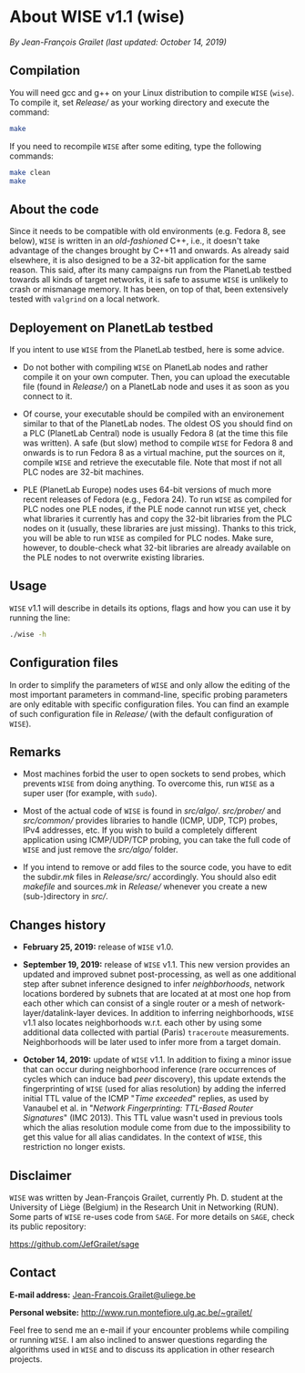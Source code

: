 # About WISE v1.1 (wise)

*By Jean-François Grailet (last updated: October 14, 2019)*

## Compilation

You will need gcc and g++ on your Linux distribution to compile `WISE` (`wise`). To compile it, set *Release/* as your working directory and execute the command:

```sh
make
```

If you need to recompile `WISE` after some editing, type the following commands:

```sh
make clean
make
```

## About the code

Since it needs to be compatible with old environments (e.g. Fedora 8, see below), `WISE` is written in an _old-fashioned_ C++, i.e., it doesn't take advantage of the changes brought by C++11 and onwards. As already said elsewhere, it is also designed to be a 32-bit application for the same reason. This said, after its many campaigns run from the PlanetLab testbed towards all kinds of target networks, it is safe to assume `WISE` is unlikely to crash or mismanage memory. It has been, on top of that, been extensively tested with `valgrind` on a local network.

## Deployement on PlanetLab testbed

If you intent to use `WISE` from the PlanetLab testbed, here is some advice.

* Do not bother with compiling `WISE` on PlanetLab nodes and rather compile it on your own computer. Then, you can upload the executable file (found in *Release/*) on a PlanetLab node and uses it as soon as you connect to it.

* Of course, your executable should be compiled with an environement similar to that of the PlanetLab nodes. The oldest OS you should find on a PLC (PlanetLab Central) node is usually Fedora 8 (at the time this file was written). A safe (but slow) method to compile `WISE` for Fedora 8 and onwards is to run Fedora 8 as a virtual machine, put the sources on it, compile `WISE` and retrieve the executable file. Note that most if not all PLC nodes are 32-bit machines.

* PLE (PlanetLab Europe) nodes uses 64-bit versions of much more recent releases of Fedora (e.g., Fedora 24). To run `WISE` as compiled for PLC nodes one PLE nodes, if the PLE node cannot run `WISE` yet, check what libraries it currently has and copy the 32-bit libraries from the PLC nodes on it (usually, these libraries are just missing). Thanks to this trick, you will be able to run `WISE` as compiled for PLC nodes. Make sure, however, to double-check what 32-bit libraries are already available on the PLE nodes to not overwrite existing libraries.

## Usage

`WISE` v1.1 will describe in details its options, flags and how you can use it by running the line:

```sh
./wise -h
```

## Configuration files

In order to simplify the parameters of `WISE` and only allow the editing of the most important parameters in command-line, specific probing parameters are only editable with specific configuration files. You can find an example of such configuration file in *Release/* (with the default configuration of `WISE`).

## Remarks

* Most machines forbid the user to open sockets to send probes, which prevents `WISE` from doing anything. To overcome this, run `WISE` as a super user (for example, with `sudo`).

* Most of the actual code of `WISE` is found in *src/algo/*. *src/prober/* and *src/common/* provides libraries to handle (ICMP, UDP, TCP) probes, IPv4 addresses, etc. If you wish to build a completely different application using ICMP/UDP/TCP probing, you can take the full code of ``WISE`` and just remove the *src/algo/* folder.

* If you intend to remove or add files to the source code, you have to edit the subdir.*mk* files in *Release/src/* accordingly. You should also edit *makefile* and sources.*mk* in *Release/* whenever you create a new (sub-)directory in *src/*.

## Changes history

* **February 25, 2019:** release of `WISE` v1.0.

* **September 19, 2019:** release of `WISE` v1.1. This new version provides an updated and improved subnet post-processing, as well as one additional step after subnet inference designed to infer *neighborhoods*, network locations bordered by subnets that are located at at most one hop from each other which can consist of a single router or a mesh of network-layer/datalink-layer devices. In addition to inferring neighborhoods, `WISE` v1.1 also locates neighborhoods w.r.t. each other by using some additional data collected with partial (Paris) `traceroute` measurements. Neighborhoods will be later used to infer more from a target domain.

* **October 14, 2019:** update of `WISE` v1.1. In addition to fixing a minor issue that can occur during neighborhood inference (rare occurrences of cycles which can induce bad _peer_ discovery), this update extends the fingerprinting of `WISE` (used for alias resolution) by adding the inferred initial TTL value of the ICMP "_Time exceeded_" replies, as used by Vanaubel et al. in "_Network Fingerprinting: TTL-Based Router Signatures_" (IMC 2013). This TTL value wasn't used in previous tools which the alias resolution module come from due to the impossibility to get this value for all alias candidates. In the context of `WISE`, this restriction no longer exists.

## Disclaimer

`WISE` was written by Jean-François Grailet, currently Ph. D. student at the University of Liège (Belgium) in the Research Unit in Networking (RUN). Some parts of `WISE` re-uses code from `SAGE`. For more details on `SAGE`, check its public repository:

https://github.com/JefGrailet/sage

## Contact

**E-mail address:** Jean-Francois.Grailet@uliege.be

**Personal website:** http://www.run.montefiore.ulg.ac.be/~grailet/

Feel free to send me an e-mail if your encounter problems while compiling or running `WISE`. I am also inclined to answer questions regarding the algorithms used in `WISE` and to discuss its application in other research projects.
